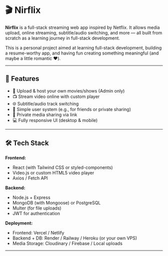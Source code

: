 # 🎬 Nirflix

**Nirflix** is a full-stack streaming web app inspired by Netflix. It allows media upload, online streaming, subtitle/audio switching, and more — all built from scratch as a learning journey in full-stack development.

This is a personal project aimed at learning full-stack development, building a resume-worthy app, and having fun creating something meaningful (and maybe a little romantic ❤️).

---

## 📌 Features

- 🎥 Upload & host your own movies/shows (Admin only)
- 📺 Stream video online with custom player
- 🌐 Subtitle/audio track switching
- 👥 Simple user system (e.g., for friends or private sharing)
- 🔐 Private media sharing via link
- 💻 Fully responsive UI (desktop & mobile)

---

## 🛠 Tech Stack

**Frontend:**
- React (with Tailwind CSS or styled-components)
- Video.js or custom HTML5 video player
- Axios / Fetch API

**Backend:**
- Node.js + Express
- MongoDB (with Mongoose) or PostgreSQL
- Multer (for file uploads)
- JWT for authentication

**Deployment:**
- Frontend: Vercel / Netlify
- Backend + DB: Render / Railway / Heroku (or your own VPS)
- Media Storage: Cloudinary / Firebase / Local uploads

---
